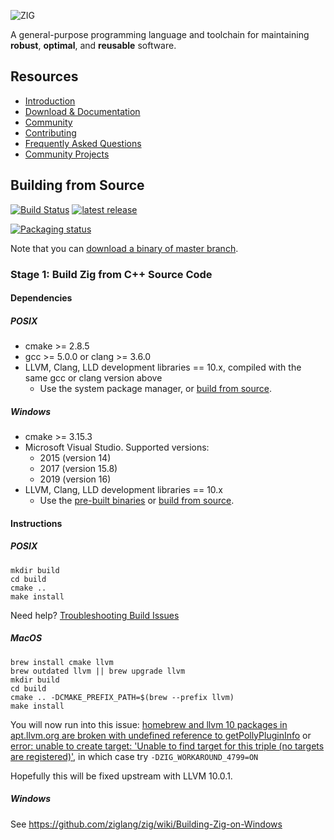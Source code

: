 ![ZIG](https://ziglang.org/zig-logo.svg)

A general-purpose programming language and toolchain for maintaining
**robust**, **optimal**, and **reusable** software.

## Resources

 * [Introduction](https://ziglang.org/#Introduction)
 * [Download & Documentation](https://ziglang.org/download)
 * [Community](https://github.com/ziglang/zig/wiki/Community)
 * [Contributing](https://github.com/ziglang/zig/blob/master/CONTRIBUTING.md)
 * [Frequently Asked Questions](https://github.com/ziglang/zig/wiki/FAQ)
 * [Community Projects](https://github.com/ziglang/zig/wiki/Community-Projects)

## Building from Source

[![Build Status](https://dev.azure.com/ziglang/zig/_apis/build/status/ziglang.zig?branchName=master)](https://dev.azure.com/ziglang/zig/_build/latest?definitionId=1&branchName=master) [![latest release](https://img.shields.io/github/v/tag/ziglang/zig?label=latest%20release&sort=semver)](https://ziglang.org/download/)

[![Packaging status](https://repology.org/badge/vertical-allrepos/zig.svg)](https://repology.org/project/zig/versions)

Note that you can
[download a binary of master branch](https://ziglang.org/download/#release-master).

### Stage 1: Build Zig from C++ Source Code

#### Dependencies

##### POSIX

 * cmake >= 2.8.5
 * gcc >= 5.0.0 or clang >= 3.6.0
 * LLVM, Clang, LLD development libraries == 10.x, compiled with the same gcc or clang version above
   - Use the system package manager, or [build from source](https://github.com/ziglang/zig/wiki/How-to-build-LLVM,-libclang,-and-liblld-from-source#posix).

##### Windows

 * cmake >= 3.15.3
 * Microsoft Visual Studio. Supported versions:
   - 2015 (version 14)
   - 2017 (version 15.8)
   - 2019 (version 16)
 * LLVM, Clang, LLD development libraries == 10.x
   - Use the [pre-built binaries](https://github.com/ziglang/zig/wiki/Building-Zig-on-Windows) or [build from source](https://github.com/ziglang/zig/wiki/How-to-build-LLVM,-libclang,-and-liblld-from-source#windows).

#### Instructions

##### POSIX

```
mkdir build
cd build
cmake ..
make install
```

Need help? [Troubleshooting Build Issues](https://github.com/ziglang/zig/wiki/Troubleshooting-Build-Issues)

##### MacOS

```
brew install cmake llvm
brew outdated llvm || brew upgrade llvm
mkdir build
cd build
cmake .. -DCMAKE_PREFIX_PATH=$(brew --prefix llvm)
make install
```

You will now run into this issue:
[homebrew and llvm 10 packages in apt.llvm.org are broken with undefined reference to getPollyPluginInfo](https://github.com/ziglang/zig/issues/4799)
or
[error: unable to create target: 'Unable to find target for this triple (no targets are registered)'](https://github.com/ziglang/zig/issues/5055),
in which case try `-DZIG_WORKAROUND_4799=ON`

Hopefully this will be fixed upstream with LLVM 10.0.1.

##### Windows

See https://github.com/ziglang/zig/wiki/Building-Zig-on-Windows
